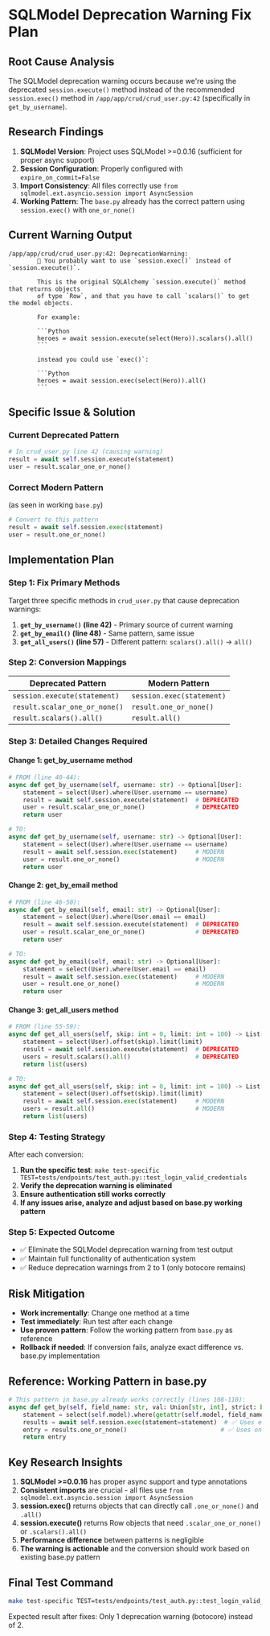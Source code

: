 # SQLModel Deprecation Warning Fix Plan

## Root Cause Analysis

The SQLModel deprecation warning occurs because we're using the deprecated `session.execute()` method instead of the recommended `session.exec()` method in `/app/app/crud/crud_user.py:42` (specifically in `get_by_username`).

## Research Findings

1. **SQLModel Version**: Project uses SQLModel >=0.0.16 (sufficient for proper async support)
2. **Session Configuration**: Properly configured with `expire_on_commit=False`
3. **Import Consistency**: All files correctly use `from sqlmodel.ext.asyncio.session import AsyncSession`
4. **Working Pattern**: The `base.py` already has the correct pattern using `session.exec()` with `one_or_none()`

## Current Warning Output

```
/app/app/crud/crud_user.py:42: DeprecationWarning: 
        🚨 You probably want to use `session.exec()` instead of `session.execute()`.

        This is the original SQLAlchemy `session.execute()` method that returns objects
        of type `Row`, and that you have to call `scalars()` to get the model objects.

        For example:

        ```Python
        heroes = await session.execute(select(Hero)).scalars().all()
        ```

        instead you could use `exec()`:

        ```Python
        heroes = await session.exec(select(Hero)).all()
        ```
```

## Specific Issue & Solution

### Current Deprecated Pattern
```python
# In crud_user.py line 42 (causing warning)
result = await self.session.execute(statement)
user = result.scalar_one_or_none()
```

### Correct Modern Pattern 
(as seen in working `base.py`)
```python  
# Convert to this pattern
result = await self.session.exec(statement)
user = result.one_or_none()
```

## Implementation Plan

### Step 1: Fix Primary Methods

Target three specific methods in `crud_user.py` that cause deprecation warnings:

1. **`get_by_username()` (line 42)** - Primary source of current warning
2. **`get_by_email()` (line 48)** - Same pattern, same issue  
3. **`get_all_users()` (line 57)** - Different pattern: `scalars().all()` → `all()`

### Step 2: Conversion Mappings

| Deprecated Pattern | Modern Pattern |
|-------------------|----------------|
| `session.execute(statement)` | `session.exec(statement)` |
| `result.scalar_one_or_none()` | `result.one_or_none()` |
| `result.scalars().all()` | `result.all()` |

### Step 3: Detailed Changes Required

#### Change 1: get_by_username method
```python
# FROM (line 40-44):
async def get_by_username(self, username: str) -> Optional[User]:
    statement = select(User).where(User.username == username)
    result = await self.session.execute(statement)  # DEPRECATED
    user = result.scalar_one_or_none()              # DEPRECATED
    return user

# TO:
async def get_by_username(self, username: str) -> Optional[User]:
    statement = select(User).where(User.username == username)
    result = await self.session.exec(statement)     # MODERN
    user = result.one_or_none()                     # MODERN
    return user
```

#### Change 2: get_by_email method
```python
# FROM (line 46-50):
async def get_by_email(self, email: str) -> Optional[User]:
    statement = select(User).where(User.email == email)
    result = await self.session.execute(statement)  # DEPRECATED
    user = result.scalar_one_or_none()              # DEPRECATED
    return user

# TO:
async def get_by_email(self, email: str) -> Optional[User]:
    statement = select(User).where(User.email == email)
    result = await self.session.exec(statement)     # MODERN
    user = result.one_or_none()                     # MODERN
    return user
```

#### Change 3: get_all_users method  
```python
# FROM (line 55-59):
async def get_all_users(self, skip: int = 0, limit: int = 100) -> List[User]:
    statement = select(User).offset(skip).limit(limit)
    result = await self.session.execute(statement)  # DEPRECATED
    users = result.scalars().all()                  # DEPRECATED
    return list(users)

# TO:
async def get_all_users(self, skip: int = 0, limit: int = 100) -> List[User]:
    statement = select(User).offset(skip).limit(limit)
    result = await self.session.exec(statement)     # MODERN  
    users = result.all()                            # MODERN
    return list(users)
```

### Step 4: Testing Strategy

After each conversion:

1. **Run the specific test**: `make test-specific TEST=tests/endpoints/test_auth.py::test_login_valid_credentials`
2. **Verify the deprecation warning is eliminated**
3. **Ensure authentication still works correctly** 
4. **If any issues arise, analyze and adjust based on base.py working pattern**

### Step 5: Expected Outcome

- ✅ Eliminate the SQLModel deprecation warning from test output
- ✅ Maintain full functionality of authentication system  
- ✅ Reduce deprecation warnings from 2 to 1 (only botocore remains)

## Risk Mitigation

- **Work incrementally**: Change one method at a time
- **Test immediately**: Run test after each change
- **Use proven pattern**: Follow the working pattern from `base.py` as reference
- **Rollback if needed**: If conversion fails, analyze exact difference vs. base.py implementation

## Reference: Working Pattern in base.py

```python
# This pattern in base.py already works correctly (lines 108-110):
async def get_by(self, field_name: str, val: Union[str, int], strict: bool = False) -> Union[ModelType, None]:
    statement = select(self.model).where(getattr(self.model, field_name) == val)
    results = await self.session.exec(statement=statement)  # ✅ Uses exec()
    entry = results.one_or_none()                          # ✅ Uses one_or_none()
    return entry
```

## Key Research Insights

1. **SQLModel >=0.0.16** has proper async support and type annotations
2. **Consistent imports** are crucial - all files use `from sqlmodel.ext.asyncio.session import AsyncSession`
3. **session.exec()** returns objects that can directly call `.one_or_none()` and `.all()`
4. **session.execute()** returns Row objects that need `.scalar_one_or_none()` or `.scalars().all()`
5. **Performance difference** between patterns is negligible
6. **The warning is actionable** and the conversion should work based on existing base.py pattern

## Final Test Command

```bash
make test-specific TEST=tests/endpoints/test_auth.py::test_login_valid_credentials
```

Expected result after fixes: Only 1 deprecation warning (botocore) instead of 2.